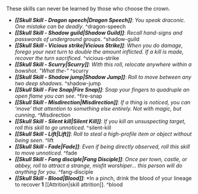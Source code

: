 These skills can never be learned by those who choose the crown.
- ***[[Skull Skill - Dragon speech|Dragon Speech]]***: *You speak draconic. One mistake can be deadly*. ^dragon-speech
- ***[[Skull Skill - Shadow guild|Shadow Guild]]***: *Recall hand-signs and passwords of underground groups*. ^shadow-guild
- ***[[Skull Skill - Vicious strike|Vicious Strike]]***: *When you do damage, forego your next turn to double the amount inflicted. If a kill is made, recover the turn sacrificed*. ^vicious-strike
- ***[[Skull Skill - Scurry|Scurry]]***: *With this roll, relocate anywhere within a bowshot. "What the-"* ^scurry
- ***[[Skull Skill - Shadow jump|Shadow Jump]]***: *Roll to move between any two deep shadows*. ^shadow-jump
- ***[[Skull Skill - Fire Snap|Fire Snap]]***: *Snap your fingers to quadruple an open flame you can see*. ^fire-snap
- ***[[Skull Skill - Misdirection|Misdirection]]***: *If a thing is noticed, you can ‘move’ that attention to something else entirely. Not with magic, but cunning*. ^Misdirection
- ***[[Skull Skill - Silent kill|Silent Kill]]***: *If you kill an unsuspecting target, roll this skill to go unnoticed*. ^silent-kill
- ***[[Skull Skill - Lift|Lift]]***: *Roll to steal a high-profile item or object without being seen*. ^lift
- ***[[Skull Skill - Fade|Fade]]***: *Even if being directly observed, roll this skill to move unnoticed*. ^fade
- ***[[Skull Skill - Fang disciple|Fang Disciple]]***: *Once per town, castle, or abbey, roll to attract a strange, misfit worshiper... this person will do anything for you*. ^fang-disciple
- ***[[Skull Skill - Blood|Blood]]***: *In a pinch, drink the blood of your lineage to recover **1** [[Attrition|skill attrition]]. ^blood
